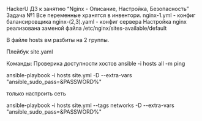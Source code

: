 HackerU
ДЗ к занятию “Nginx - Описание, Настройка, Безопасность”
Задача №1
Все переменные хранятся в инвентори.
nginx-1.yml - конфиг балансировщика
nginx-(2,3).yaml - конфиг сервера
Настройка nginx реализована заменой файла /etc/nginx/sites-available/default

В файле hosts вм разбиты на 2 группы.

Плейбук site.yaml   


Команды:
Проверика доступности хостов
ansible -i hosts all -m ping

ansible-playbook -i hosts site.yml -D --extra-vars "ansible_sudo_pass=&PASSWORD%"

только настроить сеть

ansible-playbook -i hosts site.yml --tags networks -D --extra-vars "ansible_sudo_pass=&PASSWORD%"